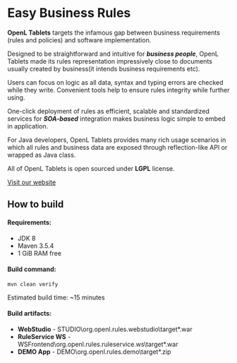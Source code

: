 # Easy Business Rules

**OpenL Tablets** targets the infamous gap between business requirements (rules and policies) and software implementation.

Designed to be straightforward and intuitive for ***business people***, OpenL Tablets made its rules representation impressively close to documents usually created by business(it intends business requirements etc).

Users can focus on logic as all data, syntax and typing errors are checked while they write. Convenient tools help to ensure rules integrity while further using.

One-click deployment of rules as efficient, scalable and standardized services for ***SOA-based*** integration makes business logic simple to embed in application.

For Java developers, OpenL Tablets provides many rich usage scenarios in which all rules and business data are exposed through reflection-like API or wrapped as Java class.

All of OpenL Tablets is open sourced under **LGPL** license.

[Visit our website](//openl-tablets.org)

## How to build

#### Requirements:

* JDK 8
* Maven 3.5.4
* 1 GiB RAM free

#### Build command:

`mvn clean verify`

Estimated build time: ~15 minutes

#### Build artifacts:
* **WebStudio** - STUDIO\org.openl.rules.webstudio\target\*.war
* **RuleService WS** - WSFrontend\org.openl.rules.ruleservice.ws\target\*.war
* **DEMO App** - DEMO\org.openl.rules.demo\target\*.zip
